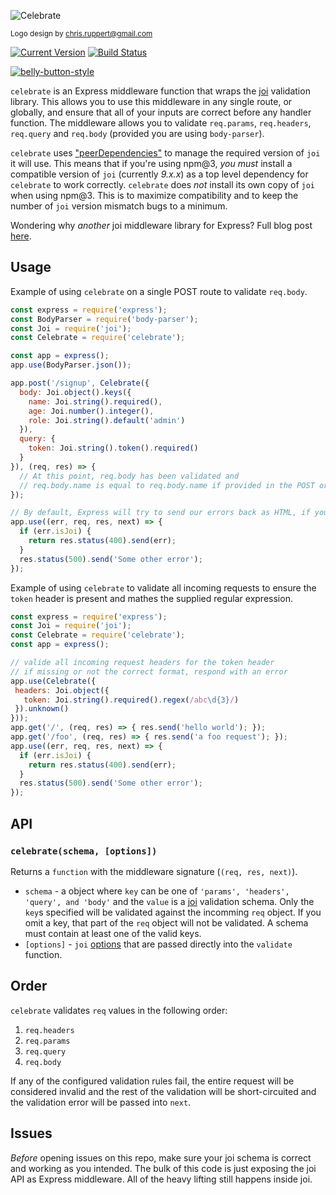 ![Celebrate](https://github.com/continuationlabs/celebrate/raw/master/images/logo.png)

<sub>Logo design by chris.ruppert@gmail.com</sub>

[![Current Version](https://img.shields.io/npm/v/celebrate.svg)](https://www.npmjs.org/package/celebrate)
[![Build Status](https://travis-ci.org/continuationlabs/celebrate.svg?branch=master)](https://travis-ci.org/continuationlabs/celebrate)

[![belly-button-style](https://cdn.rawgit.com/continuationlabs/belly-button/master/badge.svg)](https://github.com/continuationlabs/belly-button)

`celebrate` is an Express middleware function that wraps the [joi](https://github.com/hapijs/joi) validation library. This allows you to use this middleware in any single route, or globally, and ensure that all of your inputs are correct before any handler function. The middleware allows you to validate `req.params`, `req.headers`, `req.query` and `req.body` (provided you are using `body-parser`).

`celebrate` uses ["peerDependencies"](https://docs.npmjs.com/files/package.json#peerdependencies) to manage the required version of `joi` it will use. This means that if you're using npm@3, *you must* install a compatible version of `joi` (currently *9.x.x*) as a top level dependency for `celebrate` to work correctly. `celebrate` does *not* install its own copy of `joi` when using npm@3. This is to maximize compatibility and to keep the number of `joi` version mismatch bugs to a minimum.

Wondering why *another* joi middleware library for Express? Full blog post [here](https://blog.continuation.io/time-to-clelebrate/).

## Usage

Example of using `celebrate` on a single POST route to validate `req.body`.
```js
const express = require('express');
const BodyParser = require('body-parser');
const Joi = require('joi');
const Celebrate = require('celebrate');

const app = express();
app.use(BodyParser.json());

app.post('/signup', Celebrate({
  body: Joi.object().keys({
    name: Joi.string().required(),
    age: Joi.number().integer(),
    role: Joi.string().default('admin')
  }),
  query: {
    token: Joi.string().token().required()
  }
}), (req, res) => {
  // At this point, req.body has been validated and 
  // req.body.name is equal to req.body.name if provided in the POST or set to 'admin' by joi
});

// By default, Express will try to send our errors back as HTML, if you want the JSON, add an error handler here
app.use((err, req, res, next) => {
  if (err.isJoi) {
    return res.status(400).send(err);
  }
  res.status(500).send('Some other error');
});
``` 

Example of using `celebrate` to validate all incoming requests to ensure the `token` header is present and mathes the supplied regular expression.
```js
const express = require('express');
const Joi = require('joi');
const Celebrate = require('celebrate');
const app = express();

// valide all incoming request headers for the token header
// if missing or not the correct format, respond with an error
app.use(Celebrate({
 headers: Joi.object({
   token: Joi.string().required().regex(/abc\d{3}/)
 }).unknown()
}));
app.get('/', (req, res) => { res.send('hello world'); });
app.get('/foo', (req, res) => { res.send('a foo request'); });
app.use((err, req, res, next) => {
  if (err.isJoi) {
    return res.status(400).send(err);
  }
  res.status(500).send('Some other error');
});
```

## API

### `celebrate(schema, [options])`

Returns a `function` with the middleware signature (`(req, res, next)`).

- `schema` - a object where `key` can be one of `'params', 'headers', 'query', and 'body'` and the `value` is a [joi](https://github.com/hapijs/joi/blob/master/API.md) validation schema. Only the `key`s specified will be validated against the incomming `req` object. If you omit a key, that part of the `req` object will not be validated. A schema must contain at least one of the valid keys. 
- `[options]` - `joi` [options](https://github.com/hapijs/joi/blob/master/API.md#validatevalue-schema-options-callback) that are passed directly into the `validate` function.

## Order

`celebrate` validates `req` values in the following order:

1. `req.headers`
2. `req.params`
3. `req.query`
4. `req.body`

If any of the configured validation rules fail, the entire request will be considered invalid and the rest of the validation will be short-circuited and the validation error will be passed into `next`. 

## Issues

*Before* opening issues on this repo, make sure your joi schema is correct and working as you intended. The bulk of this code is just exposing the joi API as Express middleware. All of the heavy lifting still happens inside joi. 
